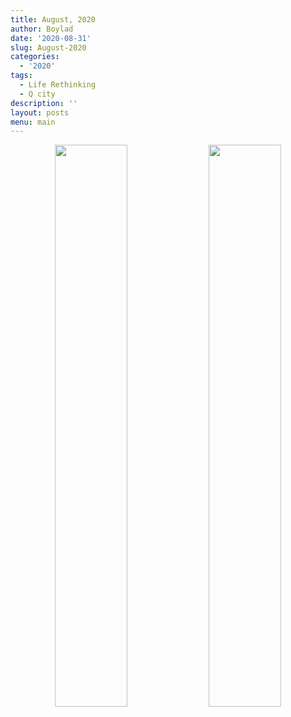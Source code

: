 ```yaml
---
title: August, 2020
author: Boylad
date: '2020-08-31'
slug: August-2020
categories:
  - '2020'
tags:
  - Life Rethinking
  - Q city
description: ''
layout: posts
menu: main
---
```


<center>
    <img style="width: 48%;" src="https://gitee.com/boylad/images-for-blog/raw/master/2020/2020_08/shanbei10000.jpg"/>
    <img  style="width: 48%;" src="https://gitee.com/boylad/images-for-blog/raw/master/2020/2020_08/running-Aug.jpg"/>
</center>











